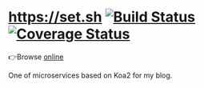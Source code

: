 # https://set.sh [![Build Status](https://travis-ci.org/lbwa/articles.svg?branch=master)](https://travis-ci.org/lbwa/articles) [![Coverage Status](https://coveralls.io/repos/github/lbwa/articles/badge.svg?branch=master)](https://coveralls.io/github/lbwa/articles?branch=master)

👉Browse [online](https://set.sh)

One of microservices based on Koa2 for my blog.
